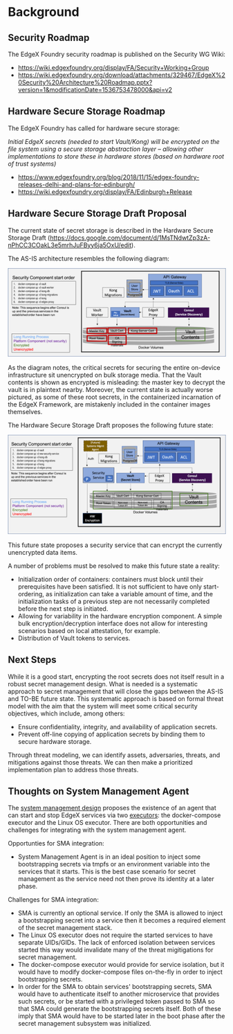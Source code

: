 # Background

## Security Roadmap

The EdgeX Foundry security roadmap is published on the Security WG Wiki:

* https://wiki.edgexfoundry.org/display/FA/Security+Working+Group
* https://wiki.edgexfoundry.org/download/attachments/329467/EdgeX%20Security%20Architecture%20Roadmap.pptx?version=1&modificationDate=1536753478000&api=v2

## Hardware Secure Storage Roadmap

The EdgeX Foundry has called for hardware secure storage:

*Initial EdgeX secrets (needed to start Vault/Kong) will be encrypted on  the file system using a secure storage abstraction layer – allowing other implementations to store these in hardware stores (based on hardware root of trust systems)*

* https://www.edgexfoundry.org/blog/2018/11/15/edgex-foundry-releases-delhi-and-plans-for-edinburgh/
* https://wiki.edgexfoundry.org/display/FA/Edinburgh+Release

## Hardware Secure Storage Draft Proposal

The current state of secret storage is described in the Hardware Secure Storage Draft (https://docs.google.com/document/d/1MsTNdwtZp3zA-nPhCC3COakL3e5mrhJuFByy6ja5OxU/edit).

The AS-IS architecture resembles the following diagram:

![AS-IS](arch-as-is.png)

As the diagram notes, the critical secrets for securing the entire on-device infrastructure sit unencrypted on bulk storage media. That the Vault contents is shown as encrypted is misleading: the master key to decrypt the vault is in plaintext nearby. Moreover, the current state is actually worse pictured, as some of these root secrets, in the containerized incarnation of the EdgeX Framework, are mistakenly included in the container images themselves.

The Hardware Secure Storage Draft proposes the following future state:

![Proposed future state](arch-proposed.png)

This future state proposes a security service that can encrypt the currently unencrypted data items.

A number of problems must be resolved to make this future state a reality:

* Initialization order of containers: containers must block until their prerequisites have been satisfied. It is not sufficient to have only start-ordering, as initialization can take a variable amount of time, and the initialization tasks of a previous step are not necessarily completed before the next step is initiated.
* Allowing for variability in the hardware encryption component.  A simple bulk encryption/decryption interface does not allow for interesting scenarios based on local attestation, for example.
* Distribution of Vault tokens to services.

## Next Steps

While it is a good start, encrypting the root secrets does not itself result in a robust secret management design. What is needed is a systematic approach to secret management that will close the gaps between the AS-IS and TO-BE future state.  This systematic approach is based on formal threat model with the aim that the system will meet some critical security objectives, which include, among others:

- Ensure confidentiality, integrity, and availability of application secrets.
- Prevent off-line copying of application secrets by binding them to secure hardware storage.

Through threat modeling, we can identify assets, adversaries, threats, and mitigations against those threats.  We can then make a prioritized implementation plan to address those threats.


## Thoughts on System Management Agent

The [system management design](https://wiki.edgexfoundry.org/download/attachments/17498212/System%20Management%20Design-v8-Delhi-final.pdf?version=1&modificationDate=1534870659000&api=v2) proposes the existence of an agent that can start and stop EdgeX services via two [executors](https://wiki.edgexfoundry.org/display/FA/Systems+Management+Working+Group?preview=/329501/27492359/SMA-start-stop-restart-interface-v4.pdf): the docker-compose executor and the Linux OS executor. There are both opportunities and challenges for integrating with the system management agent.

Opportunties for SMA integration:
* System Management Agent is in an ideal position to inject some bootstrapping secrets via tmpfs or an environment variable into the services that it starts. This is the best case scenario for secret management as the service need not then prove its identity at a later phase.

Challenges for SMA integration:
* SMA is currently an optional service.  If only the SMA is allowed to inject a bootstrapping secret into a service then it becomes a required element of the secret management stack.
* The Linux OS executor does not require the started services to have separate UIDs/GIDs. The lack of enforced isolation between services started this way would invalidate many of the threat migitigations for secret management.
* The docker-compose executor would provide for service isolation, but it would have to modify docker-compose files on-the-fly in order to inject bootstrapping secrets.
* In order for the SMA to obtain services' bootstrapping secrets, SMA would have to authenticate itself to another microservice that provides such secrets, or be started with a privileged token passed to SMA so that SMA could generate the bootstrapping secrets itself.  Both of these imply that SMA would have to be started later in the boot phase after the secret management subsystem was initialized.
